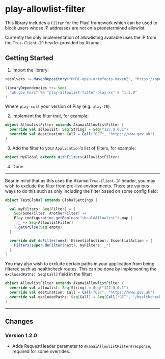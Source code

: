 
play-allowlist-filter
=====================

This library includes a ```Filter``` for the Play! framework which can be used to block users whose IP addresses are not on a predetermined allowlist.

Currently the only implementation of allowlisting available uses the IP from the ```True-Client-IP``` header provided by Akamai.

Getting Started
--------
1. Import the library:

  ```scala
  resolvers += MavenRepository("HMRC-open-artefacts-maven2", "https://open.artefacts.tax.service.gov.uk/maven2")

  libraryDependencies ++= Seq(
    "uk.gov.hmrc" %% "play-allowlist-filter-play-xx" % "1.2.0"
  )
  ```

  Where `play-xx` is your version of Play (e.g. `play-28`).

2. Implement the filter trait, for example:

  ```scala
  object AllowlistFilter extends AkamaiAllowlistFilter {
    override val allowlist: Seq[String] = Seq("127.0.0.1")
    override val destination: Call = Call("GET", "https://www.gov.uk")
  }
  ```

3. Add the filter to your ```Application```'s list of filters, for example:

  ```scala
  object MyGlobal extends WithFilters(AllowlistFilter)
  ```

4. Done

---

Bear in mind that as this uses the Akamai ```True-Client-IP``` header, you may wish to exclude the filter from pre-live environments. There are various ways to do this such as only including the filter based on some config field:

```scala
object TestGlobal extends GlobalSettings {

  val myFilters: Seq[Filter] = {
    Seq(SomeFilter, AnotherFilter) ++
    Play.configuration.getBoolean("shouldAllowlist").map {
      _ => Seq(AllowlistFilter)
    }.getOrElse(Seq.empty)
  }

  override def doFilter(next: EssentialAction): EssentialAction = {
    Filters(super.doFilter(next), myFilters: _*)
  }
}
```

You may also wish to exclude certain paths in your application from being filtered such as healthcheck routes. This can be done by implementing the ```excludedPaths: Seq[Call]``` field in the filter:

```scala
object AllowlistFilter extends AkamaiAllowlistFilter {
  override val allowlist: Seq[String] = Seq("127.0.0.1")
  override val destination: Call = Call("GET", "https://www.gov.uk")
  override val excludedPaths: Seq[Call] = Seq(Call("GET", "/healthcheck"))
}
```

---

## Changes

### Version 1.2.0

- Adds RequestHeader parameter to `AkamaiAllowlistFilter#response`, required for some overrides.

